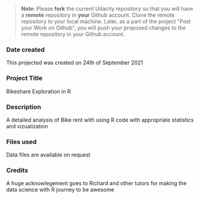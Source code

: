 >**Note**: Please **fork** the current Udacity repository so that you will have a **remote** repository in **your** Github account. Clone the remote repository to your local machine. Later, as a part of the project "Post your Work on Github", you will push your proposed changes to the remote repository in your Github account.

### Date created
This projected was created on 24th of September 2021

### Project Title
Bikeshare Exploration in R

### Description
A detailed analysis of Bike rent with using R code with appropriate statistics and vizualization

### Files used
Data files are available on request

### Credits
A huge acknowlegement goes to Richard and other tutors for making the data science with R journey to be awesome
